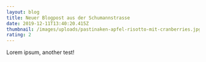 ```yaml
---
layout: blog
title: Neuer Blogpost aus der Schumannstrasse
date: 2019-12-11T13:40:20.415Z
thumbnail: /images/uploads/pastinaken-apfel-risotto-mit-cranberries.jpg
rating: 2
---
```

Lorem ipsum, another test!

